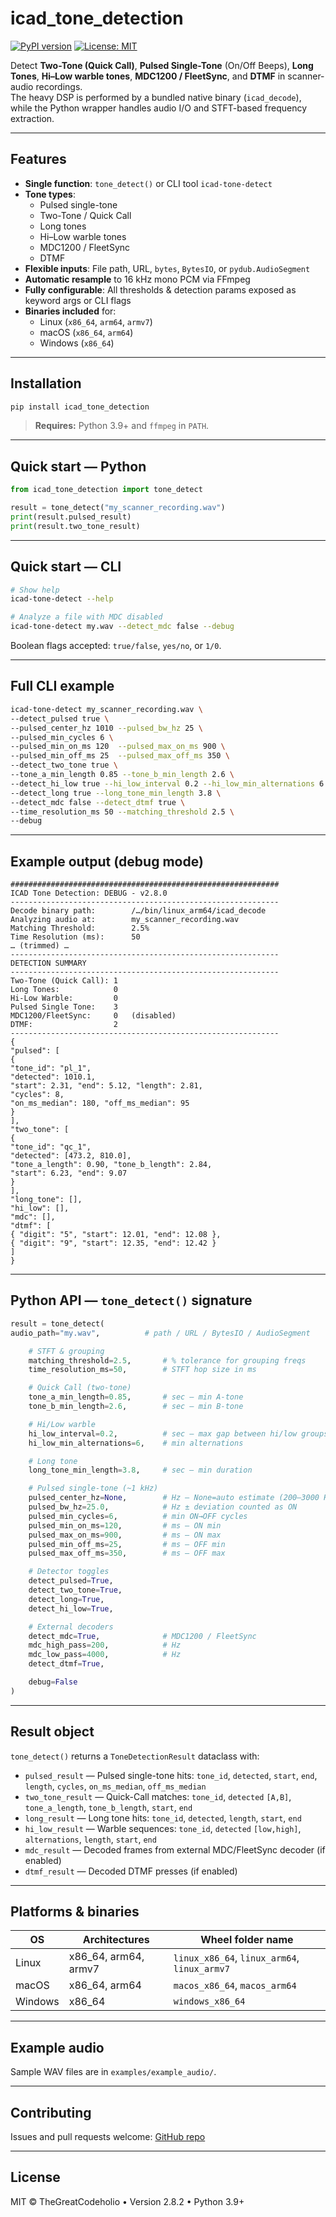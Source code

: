 # icad_tone_detection

[![PyPI version](https://badge.fury.io/py/icad_tone_detection.svg)](https://pypi.org/project/icad_tone_detection)
[![License: MIT](https://img.shields.io/badge/License-MIT-yellow.svg)](https://opensource.org/licenses/MIT)

Detect **Two-Tone (Quick Call)**, **Pulsed Single-Tone** (On/Off Beeps), **Long Tones**, **Hi–Low warble tones**, **MDC1200 / FleetSync**, and **DTMF** in scanner-audio recordings.  
The heavy DSP is performed by a bundled native binary (`icad_decode`), while the Python wrapper handles audio I/O and STFT-based frequency extraction.

---

## Features

- **Single function**: `tone_detect()` or CLI tool `icad-tone-detect`
- **Tone types**:
  - Pulsed single-tone
  - Two-Tone / Quick Call
  - Long tones
  - Hi–Low warble tones
  - MDC1200 / FleetSync
  - DTMF
- **Flexible inputs**: File path, URL, `bytes`, `BytesIO`, or `pydub.AudioSegment`
- **Automatic resample** to 16 kHz mono PCM via FFmpeg
- **Fully configurable**: All thresholds & detection params exposed as keyword args or CLI flags
- **Binaries included** for:
  - Linux (`x86_64`, `arm64`, `armv7`)
  - macOS (`x86_64`, `arm64`)
  - Windows (`x86_64`)

---

## Installation

```bash
pip install icad_tone_detection
```

> **Requires:** Python 3.9+ and `ffmpeg` in `PATH`.

---

## Quick start — Python

```python
from icad_tone_detection import tone_detect

result = tone_detect("my_scanner_recording.wav")
print(result.pulsed_result)
print(result.two_tone_result)
```

---

## Quick start — CLI

```bash
# Show help
icad-tone-detect --help

# Analyze a file with MDC disabled
icad-tone-detect my.wav --detect_mdc false --debug
```

Boolean flags accepted: `true/false`, `yes/no`, or `1/0`.

---

## Full CLI example

```bash
icad-tone-detect my_scanner_recording.wav \
--detect_pulsed true \
--pulsed_center_hz 1010 --pulsed_bw_hz 25 \
--pulsed_min_cycles 6 \
--pulsed_min_on_ms 120  --pulsed_max_on_ms 900 \
--pulsed_min_off_ms 25  --pulsed_max_off_ms 350 \
--detect_two_tone true \
--tone_a_min_length 0.85 --tone_b_min_length 2.6 \
--detect_hi_low true --hi_low_interval 0.2 --hi_low_min_alternations 6 \
--detect_long true --long_tone_min_length 3.8 \
--detect_mdc false --detect_dtmf true \
--time_resolution_ms 50 --matching_threshold 2.5 \
--debug
```

---

## Example output (debug mode)

```text
############################################################
ICAD Tone Detection: DEBUG - v2.8.0
------------------------------------------------------------
Decode binary path:        /…/bin/linux_arm64/icad_decode
Analyzing audio at:        my_scanner_recording.wav
Matching Threshold:        2.5%
Time Resolution (ms):      50
… (trimmed) …
------------------------------------------------------------
DETECTION SUMMARY
------------------------------------------------------------
Two-Tone (Quick Call): 1
Long Tones:            0
Hi-Low Warble:         0
Pulsed Single Tone:    3
MDC1200/FleetSync:     0   (disabled)
DTMF:                  2
------------------------------------------------------------
{
"pulsed": [
{
"tone_id": "pl_1",
"detected": 1010.1,
"start": 2.31, "end": 5.12, "length": 2.81,
"cycles": 8,
"on_ms_median": 180, "off_ms_median": 95
}
],
"two_tone": [
{
"tone_id": "qc_1",
"detected": [473.2, 810.0],
"tone_a_length": 0.90, "tone_b_length": 2.84,
"start": 6.23, "end": 9.07
}
],
"long_tone": [],
"hi_low": [],
"mdc": [],
"dtmf": [
{ "digit": "5", "start": 12.01, "end": 12.08 },
{ "digit": "9", "start": 12.35, "end": 12.42 }
]
}
```

---

## Python API — `tone_detect()` signature

```python
result = tone_detect(
audio_path="my.wav",          # path / URL / BytesIO / AudioSegment

    # STFT & grouping
    matching_threshold=2.5,       # % tolerance for grouping freqs
    time_resolution_ms=50,        # STFT hop size in ms

    # Quick Call (two-tone)
    tone_a_min_length=0.85,       # sec – min A-tone
    tone_b_min_length=2.6,        # sec – min B-tone

    # Hi/Low warble
    hi_low_interval=0.2,          # sec – max gap between hi/low groups
    hi_low_min_alternations=6,    # min alternations

    # Long tone
    long_tone_min_length=3.8,     # sec – min duration

    # Pulsed single-tone (~1 kHz)
    pulsed_center_hz=None,        # Hz – None=auto estimate (200–3000 Hz)
    pulsed_bw_hz=25.0,            # Hz ± deviation counted as ON
    pulsed_min_cycles=6,          # min ON→OFF cycles
    pulsed_min_on_ms=120,         # ms – ON min
    pulsed_max_on_ms=900,         # ms – ON max
    pulsed_min_off_ms=25,         # ms – OFF min
    pulsed_max_off_ms=350,        # ms – OFF max

    # Detector toggles
    detect_pulsed=True,
    detect_two_tone=True,
    detect_long=True,
    detect_hi_low=True,

    # External decoders
    detect_mdc=True,              # MDC1200 / FleetSync
    mdc_high_pass=200,            # Hz
    mdc_low_pass=4000,            # Hz
    detect_dtmf=True,

    debug=False
)
```

---

## Result object

`tone_detect()` returns a `ToneDetectionResult` dataclass with:

- `pulsed_result` — Pulsed single-tone hits: `tone_id`, `detected`, `start`, `end`, `length`, `cycles`, `on_ms_median`, `off_ms_median`
- `two_tone_result` — Quick-Call matches: `tone_id`, `detected` `[A,B]`, `tone_a_length`, `tone_b_length`, `start`, `end`
- `long_result` — Long tone hits: `tone_id`, `detected`, `length`, `start`, `end`
- `hi_low_result` — Warble sequences: `tone_id`, `detected` `[low,high]`, `alternations`, `length`, `start`, `end`
- `mdc_result` — Decoded frames from external MDC/FleetSync decoder (if enabled)
- `dtmf_result` — Decoded DTMF presses (if enabled)

---

## Platforms & binaries

| OS      | Architectures        | Wheel folder name              |
|---------|----------------------|---------------------------------|
| Linux   | x86_64, arm64, armv7 | `linux_x86_64`, `linux_arm64`, `linux_armv7` |
| macOS   | x86_64, arm64        | `macos_x86_64`, `macos_arm64`  |
| Windows | x86_64               | `windows_x86_64`               |

---

## Example audio

Sample WAV files are in `examples/example_audio/`.

---

## Contributing

Issues and pull requests welcome: [GitHub repo](https://github.com/thegreatcodeholio/icad_tone_detection)

---

## License

MIT © TheGreatCodeholio • Version 2.8.2 • Python 3.9+
